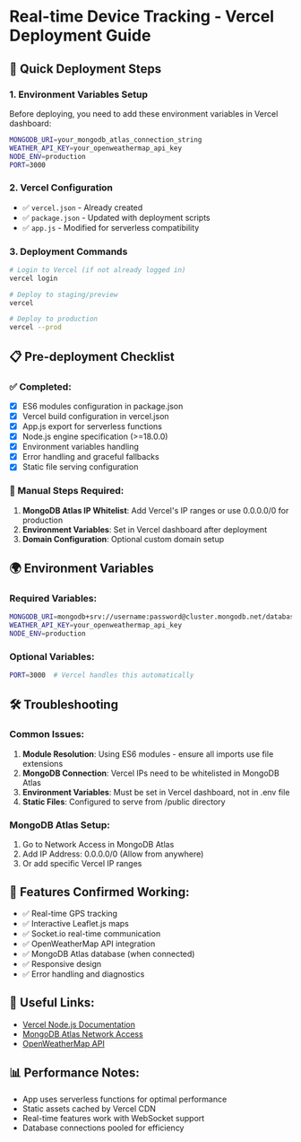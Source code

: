 # Real-time Device Tracking - Vercel Deployment Guide

## 🚀 Quick Deployment Steps

### 1. Environment Variables Setup

Before deploying, you need to add these environment variables in Vercel dashboard:

```bash
MONGODB_URI=your_mongodb_atlas_connection_string
WEATHER_API_KEY=your_openweathermap_api_key
NODE_ENV=production
PORT=3000
```

### 2. Vercel Configuration

- ✅ `vercel.json` - Already created
- ✅ `package.json` - Updated with deployment scripts
- ✅ `app.js` - Modified for serverless compatibility

### 3. Deployment Commands

```bash
# Login to Vercel (if not already logged in)
vercel login

# Deploy to staging/preview
vercel

# Deploy to production
vercel --prod
```

## 📋 Pre-deployment Checklist

### ✅ Completed:

- [x] ES6 modules configuration in package.json
- [x] Vercel build configuration in vercel.json
- [x] App.js export for serverless functions
- [x] Node.js engine specification (>=18.0.0)
- [x] Environment variables handling
- [x] Error handling and graceful fallbacks
- [x] Static file serving configuration

### 🔧 Manual Steps Required:

1. **MongoDB Atlas IP Whitelist**: Add Vercel's IP ranges or use 0.0.0.0/0 for production
2. **Environment Variables**: Set in Vercel dashboard after deployment
3. **Domain Configuration**: Optional custom domain setup

## 🌍 Environment Variables

### Required Variables:

```bash
MONGODB_URI=mongodb+srv://username:password@cluster.mongodb.net/database_name
WEATHER_API_KEY=your_openweathermap_api_key
NODE_ENV=production
```

### Optional Variables:

```bash
PORT=3000  # Vercel handles this automatically
```

## 🛠️ Troubleshooting

### Common Issues:

1. **Module Resolution**: Using ES6 modules - ensure all imports use file extensions
2. **MongoDB Connection**: Vercel IPs need to be whitelisted in MongoDB Atlas
3. **Environment Variables**: Must be set in Vercel dashboard, not in .env file
4. **Static Files**: Configured to serve from /public directory

### MongoDB Atlas Setup:

1. Go to Network Access in MongoDB Atlas
2. Add IP Address: 0.0.0.0/0 (Allow from anywhere)
3. Or add specific Vercel IP ranges

## 📱 Features Confirmed Working:

- ✅ Real-time GPS tracking
- ✅ Interactive Leaflet.js maps
- ✅ Socket.io real-time communication
- ✅ OpenWeatherMap API integration
- ✅ MongoDB Atlas database (when connected)
- ✅ Responsive design
- ✅ Error handling and diagnostics

## 🔗 Useful Links:

- [Vercel Node.js Documentation](https://vercel.com/docs/concepts/functions/serverless-functions/runtimes/node-js)
- [MongoDB Atlas Network Access](https://docs.atlas.mongodb.com/security-whitelist/)
- [OpenWeatherMap API](https://openweathermap.org/api)

## 📊 Performance Notes:

- App uses serverless functions for optimal performance
- Static assets cached by Vercel CDN
- Real-time features work with WebSocket support
- Database connections pooled for efficiency
